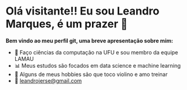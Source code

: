 # Olá visitante!! Eu sou Leandro Marques, é um prazer 🎒

**Bem vindo ao meu perfil git, uma breve apresentação sobre mim:**

- 🦇 Faço ciências da computação na UFU e sou membro da equipe LAMAU
- 📊 Meus estudos são focados em data science e machine learning
- 🧑 Alguns de meus hobbies são que toco violino e amo treinar
- 📨 leandrojerse@gmail.com
